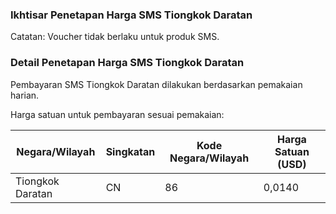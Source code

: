 ### Ikhtisar Penetapan Harga SMS Tiongkok Daratan

Catatan: Voucher tidak berlaku untuk produk SMS.

### Detail Penetapan Harga SMS Tiongkok Daratan

 Pembayaran SMS Tiongkok Daratan dilakukan berdasarkan pemakaian harian.

Harga satuan untuk pembayaran sesuai pemakaian:

| Negara/Wilayah | Singkatan | Kode Negara/Wilayah | Harga Satuan (USD) |
| -------------- | ------------ | ---- | ---------------- |
| Tiongkok Daratan | CN | 86 | 0,0140 |

